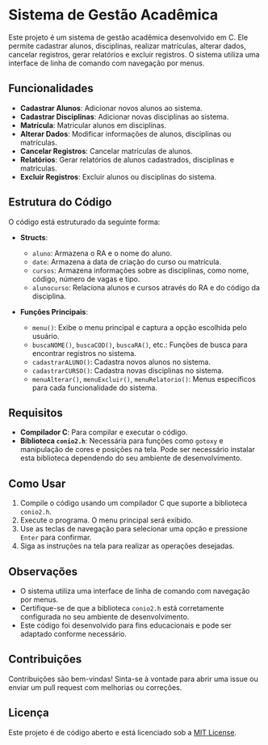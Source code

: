# Sistema de Gestão Acadêmica

Este projeto é um sistema de gestão acadêmica desenvolvido em C. Ele permite cadastrar alunos, disciplinas, realizar matrículas, alterar dados, cancelar registros, gerar relatórios e excluir registros. O sistema utiliza uma interface de linha de comando com navegação por menus.

## Funcionalidades

- **Cadastrar Alunos**: Adicionar novos alunos ao sistema.
- **Cadastrar Disciplinas**: Adicionar novas disciplinas ao sistema.
- **Matrícula**: Matricular alunos em disciplinas.
- **Alterar Dados**: Modificar informações de alunos, disciplinas ou matrículas.
- **Cancelar Registros**: Cancelar matrículas de alunos.
- **Relatórios**: Gerar relatórios de alunos cadastrados, disciplinas e matrículas.
- **Excluir Registros**: Excluir alunos ou disciplinas do sistema.

## Estrutura do Código

O código está estruturado da seguinte forma:

- **Structs**:
  - `aluno`: Armazena o RA e o nome do aluno.
  - `date`: Armazena a data de criação do curso ou matrícula.
  - `cursos`: Armazena informações sobre as disciplinas, como nome, código, número de vagas e tipo.
  - `alunocurso`: Relaciona alunos e cursos através do RA e do código da disciplina.

- **Funções Principais**:
  - `menu()`: Exibe o menu principal e captura a opção escolhida pelo usuário.
  - `buscaNOME()`, `buscaCOD()`, `buscaRA()`, etc.: Funções de busca para encontrar registros no sistema.
  - `cadastrarALUNO()`: Cadastra novos alunos no sistema.
  - `cadastrarCURSO()`: Cadastra novas disciplinas no sistema.
  - `menuAlterar()`, `menuExcluir()`, `menuRelatorio()`: Menus específicos para cada funcionalidade do sistema.

## Requisitos

- **Compilador C**: Para compilar e executar o código.
- **Biblioteca `conio2.h`**: Necessária para funções como `gotoxy` e manipulação de cores e posições na tela. Pode ser necessário instalar esta biblioteca dependendo do seu ambiente de desenvolvimento.

## Como Usar

1. Compile o código usando um compilador C que suporte a biblioteca `conio2.h`.
2. Execute o programa. O menu principal será exibido.
3. Use as teclas de navegação para selecionar uma opção e pressione `Enter` para confirmar.
4. Siga as instruções na tela para realizar as operações desejadas.

## Observações

- O sistema utiliza uma interface de linha de comando com navegação por menus.
- Certifique-se de que a biblioteca `conio2.h` está corretamente configurada no seu ambiente de desenvolvimento.
- Este código foi desenvolvido para fins educacionais e pode ser adaptado conforme necessário.

## Contribuições

Contribuições são bem-vindas! Sinta-se à vontade para abrir uma issue ou enviar um pull request com melhorias ou correções.

## Licença

Este projeto é de código aberto e está licenciado sob a [MIT License](LICENSE).
